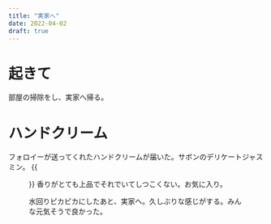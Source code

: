 ```yaml
---
title: "実家へ"
date: 2022-04-02
draft: true
---
```


# 起きて
部屋の掃除をし、実家へ帰る。

# ハンドクリーム
フォロイーが送ってくれたハンドクリームが届いた。サボンのデリケートジャスミン。
{{<figure src="/media/2021-07-30-paper.jpeg" alt="paper">}}
香りがとても上品でそれでいてしつこくない。お気に入り。

水回りピカピカにしたあと、実家へ。久しぶりな感じがする。みんな元気そうで良かった。